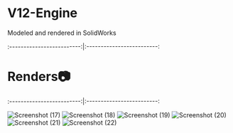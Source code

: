 # V12-Engine
Modeled and rendered in SolidWorks

:-------------------------:|:-------------------------:

# Renders:camera:

:-------------------------:|:-------------------------:

![Screenshot (17)](https://user-images.githubusercontent.com/69960006/133371028-83a14f5c-d662-438a-897e-94d1ec9a7ba6.png)
![Screenshot (18)](https://user-images.githubusercontent.com/69960006/133371052-599d6fe3-0925-4a50-a495-efdb4f3f0fcd.png)
![Screenshot (19)](https://user-images.githubusercontent.com/69960006/133371057-4954a4be-1df0-4624-a6a1-133118c4796e.png)
![Screenshot (20)](https://user-images.githubusercontent.com/69960006/133371070-aa9e6031-2e8c-461f-85fa-bde54c48fec2.png)
![Screenshot (21)](https://user-images.githubusercontent.com/69960006/133371075-4e2f885f-d030-4bf2-a537-2a580f847a15.png)
![Screenshot (22)](https://user-images.githubusercontent.com/69960006/133371119-82ab2615-4616-48cd-bc35-3fa3d9d55a24.png)
